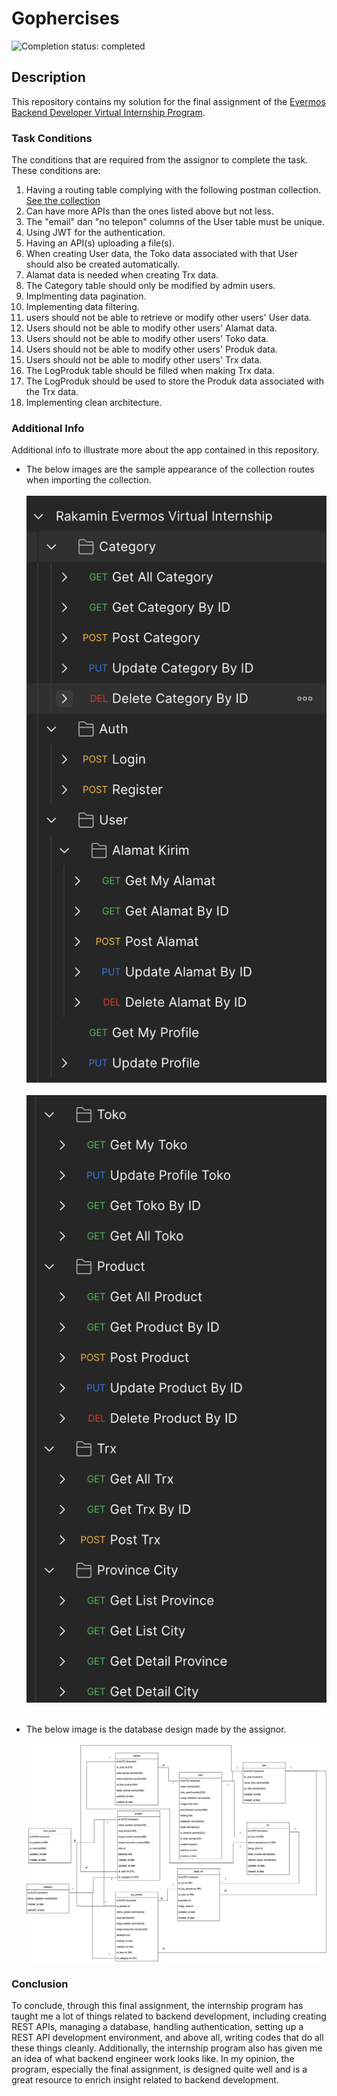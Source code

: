 # Gophercises

![Completion status: completed](https://img.shields.io/badge/COMPLETION%20STATUS-COMPLETED-success?style=for-the-badge)


## Description

This repository contains my solution for the final assignment of the [Evermos Backend Developer Virtual Internship Program](https://www.rakamin.com/virtual-internship-experience/back-end-developer-evermos).

### Task Conditions

The conditions that are required from the assignor to complete the task. These conditions are: 
1. Having a routing table complying with the following postman collection. [See the collection](https://www.rakamin.com/virtual-internship-experience/back-end-developer-evermos)
2. Can have more APIs than the ones listed above but not less.
3. The "email" dan "no telepon" columns of the User table must be unique.
4. Using JWT for the authentication.
5. Having an API(s) uploading a file(s).
6. When creating User data, the Toko data associated with that User should also be created automatically.
7. Alamat data is needed when creating Trx data.
8. The Category table should only be modified by admin users.
9. Implmenting data pagination.
10. Implementing data filtering.
11. users should not be able to retrieve or modify other users' User data.
12. Users should not be able to modify other users' Alamat data.
13. Users should not be able to modify other users' Toko data.
14. Users should not be able to modify other users' Produk data.
15. Users should not be able to modify other users' Trx data.
16. The LogProduk table should be filled when making Trx data.
17. The LogProduk should be used to store the Produk data associated with the Trx data.
18. Implementing clean architecture.

### Additional Info

Additional info to illustrate more about the app contained in this repository.

- The below images are the sample appearance of the collection routes when importing the collection.
<br><br>
![renamer3](postman-collection-1.png)
<br><br>
![renamer3](postman-collection-2.png)
<br><br>

- The below image is the database design made by the assignor.
<br><br>
![renamer3](database-design.jpg)

### Conclusion
To conclude, through this final assignment, the internship program has taught me a lot of things related to backend development, including creating REST APIs, managing a database, handling authentication, setting up a REST API development environment, and above all, writing codes that do all these things cleanly. Additionally, the internship program also has given me an idea of what backend engineer work looks like. In my opinion, the program, especially the final assignment, is designed quite well and is a great resource to enrich insight related to backend development. 